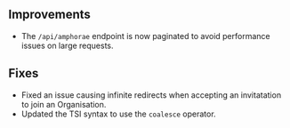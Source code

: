 ## Improvements

* The `/api/amphorae` endpoint is now paginated to avoid performance issues on large requests.


## Fixes

* Fixed an issue causing infinite redirects when accepting an invitatation to join an Organisation.
* Updated the TSI syntax to use the `coalesce` operator.